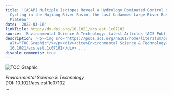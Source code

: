 ```yaml
---
title: '[ASAP] Multiple Isotopes Reveal a Hydrology Dominated Control on the Nitrogen
  Cycling in the Nujiang River Basin, the Last Undammed Large River Basin on the Tibetan
  Plateau'
date: '2022-03-16'
linkTitle: http://dx.doi.org/10.1021/acs.est.1c07102
source: 'Environmental Science & Technology: Latest Articles (ACS Publications)'
description: '<p><img src="https://pubs.acs.org/na101/home/literatum/publisher/achs/journals/content/esthag/0/esthag.ahead-of-print/acs.est.1c07102/20220316/images/medium/es1c07102_0008.gif"
  alt="TOC Graphic"/></p><div><cite>Environmental Science & Technology</cite></div><div>DOI:
  10.1021/acs.est.1c07102</div> ...'
disable_comments: true
---
```

<p><img src="https://pubs.acs.org/na101/home/literatum/publisher/achs/journals/content/esthag/0/esthag.ahead-of-print/acs.est.1c07102/20220316/images/medium/es1c07102_0008.gif" alt="TOC Graphic"/></p><div><cite>Environmental Science & Technology</cite></div><div>DOI: 10.1021/acs.est.1c07102</div> ...